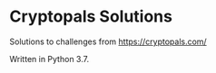 # Cryptopals Solutions

Solutions to challenges from https://cryptopals.com/

Written in Python 3.7.
